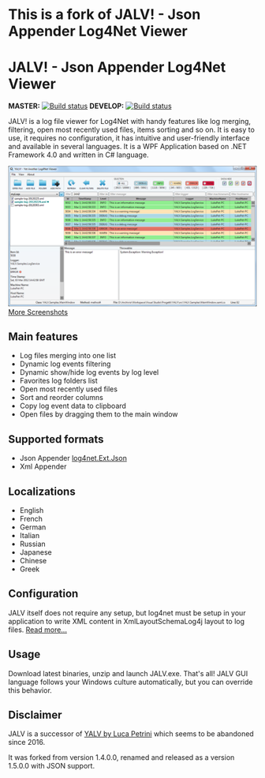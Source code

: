 # This is a fork of JALV! - Json Appender Log4Net Viewer


# JALV! - Json Appender Log4Net Viewer

**MASTER:** [![Build status](https://ci.appveyor.com/api/projects/status/pv3y4thnj0qau96b/branch/master?svg=true)](https://ci.appveyor.com/project/stefanjarina/jalv/branch/master)
 **DEVELOP:** [![Build status](https://ci.appveyor.com/api/projects/status/pv3y4thnj0qau96b/branch/develop?svg=true)](https://ci.appveyor.com/project/stefanjarina/jalv/branch/develop)

JALV! is a log file viewer for Log4Net with handy features like log merging, filtering, open most recently used files, items sorting and so on. It is easy to use, it requires no configuration, it has intuitive and user-friendly interface and available in several languages. It is a WPF Application based on .NET Framework 4.0 and written in C# language.

![Screenshot](/doc/images/JALV-Win.png?raw=true "JALV Main Window")
[More Screenshots](https://github.com/stefanjarina/JALV/wiki/Screenshots)

## Main features

* Log files merging into one list
* Dynamic log events filtering
* Dynamic show/hide log events by log level
* Favorites log folders list
* Open most recently used files
* Sort and reorder columns
* Copy log event data to clipboard
* Open files by dragging them to the main window

## Supported formats

* Json Appender [log4net.Ext.Json](https://www.nuget.org/packages/log4net.Ext.Json/)
* Xml Appender

## Localizations

* English
* French
* German
* Italian
* Russian
* Japanese
* Chinese
* Greek

## Configuration

JALV itself does not require any setup, but log4net must be setup in your application to write XML content in XmlLayoutSchemaLog4j layout to log files. [Read more...](https://github.com/stefanjarina/JALV/wiki)

## Usage

Download latest binaries, unzip and launch JALV.exe. That's all!
JALV GUI language follows your Windows culture automatically, but you can override this behavior.

## Disclaimer

JALV is a successor of [YALV by Luca Petrini](https://github.com/LukePet/YALV) which seems to be abandoned since 2016.

It was forked from version 1.4.0.0, renamed and released as a version 1.5.0.0 with JSON support.
